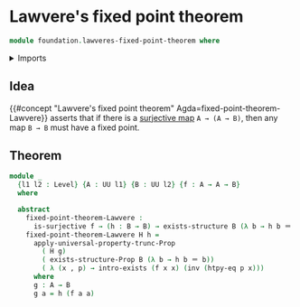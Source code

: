 # Lawvere's fixed point theorem

```agda
module foundation.lawveres-fixed-point-theorem where
```

<details><summary>Imports</summary>

```agda
open import foundation.dependent-pair-types
open import foundation.existential-quantification
open import foundation.function-extensionality
open import foundation.propositional-truncations
open import foundation.surjective-maps
open import foundation.universe-levels

open import foundation-core.identity-types
```

</details>

## Idea

{{#concept "Lawvere's fixed point theorem" Agda=fixed-point-theorem-Lawvere}}
asserts that if there is a [surjective map](foundation.surjective-maps.md)
`A → (A → B)`, then any map `B → B` must have a fixed point.

## Theorem

```agda
module _
  {l1 l2 : Level} {A : UU l1} {B : UU l2} {f : A → A → B}
  where

  abstract
    fixed-point-theorem-Lawvere :
      is-surjective f → (h : B → B) → exists-structure B (λ b → h b ＝ b)
    fixed-point-theorem-Lawvere H h =
      apply-universal-property-trunc-Prop
        ( H g)
        ( exists-structure-Prop B (λ b → h b ＝ b))
        ( λ (x , p) → intro-exists (f x x) (inv (htpy-eq p x)))
      where
      g : A → B
      g a = h (f a a)
```
